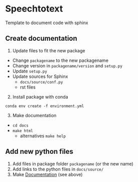 # Speechtotext

Template to document code with sphinx

## Create documentation

1. Update files to fit the new package

- Change ```packagename``` to the new packagename
- Change version in ```packagename/version``` and ```setup.py```
- Update ```setup.py```
- Update sources for Sphinx
  - ```docs/source/conf.py```
  - rst files


2. Install package with conda

```conda env create -f environment.yml```

3. Make documentation

- ```cd docs```
- ```make html```
  - alternatives ```make help```

## Add new python files

1. Add files in package folder ```packagename``` (or the new name)
2. Add links to the python files in ```docs/source/```
3. Make [Documentation](#create-documentation) (see above)

